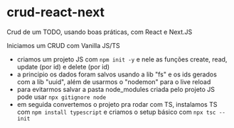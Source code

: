 # crud-react-next

Crud de um TODO, usando boas práticas, com React e Next.JS

Iniciamos um CRUD com Vanilla JS/TS
- criamos um projeto JS com `npm init -y` e nele as funções create, read, update (por id) e delete (por id)
- a principio os dados foram salvos  usando a lib "fs" e os ids gerados com a lib "uuid", além de usarmos o "nodemon" para o live reload
- para evitarmos salvar a pasta node_modules criada pelo projeto JS pode usar `npx gitignore node`
- em seguida convertemos o projeto pra rodar com TS, instalamos TS com `npm install typescript` e criamos o setup básico com `npx tsc --init`
